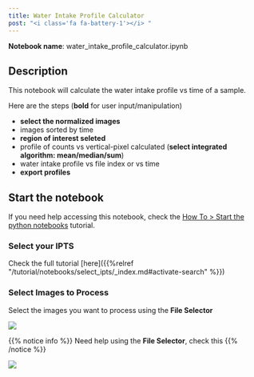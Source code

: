```yaml
---
title: Water Intake Profile Calculator
post: "<i class='fa fa-battery-1'></i> "
---
```


**Notebook name**: water_intake_profile_calculator.ipynb

## Description

This notebook will calculate the water intake profile vs time of a sample.

Here are the steps (**bold** for user input/manipulation)
 * **select the normalized images**
 * images sorted by time
 * **region of interest seleted**
 * profile of counts vs vertical-pixel calculated (**select integrated algorithm: mean/median/sum**)
 * water intake profile vs file index or vs time
 * **export profiles**
 
## Start the notebook

If you need help accessing this notebook, check the [How To > Start the python
notebooks](/en/tutorial/how_to_start_notebooks) tutorial.

### Select your IPTS

Check the full tutorial [here]({{%relref "/tutorial/notebooks/select_ipts/_index.md#activate-search" %}})</i>

### Select Images to Process

Select the images you want to process using the **File Selector**

<img src='/tutorial/notebooks/water_intake_profile_calculator/images/select_images.png' />

{{% notice info %}}
Need help using the **File Selector**, check this
{{% /notice %}}


 
<img src='/images/work_in_progress.png' />